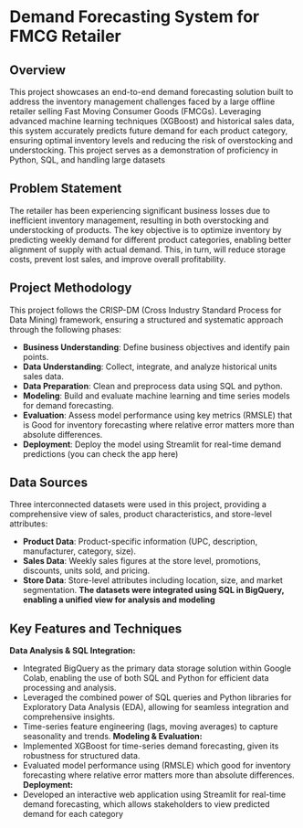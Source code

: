 # Demand Forecasting System for FMCG Retailer
## Overview
This project showcases an end-to-end demand forecasting solution built to address the inventory management challenges faced by a large offline retailer selling Fast Moving Consumer Goods (FMCGs). Leveraging advanced machine learning techniques (XGBoost) and historical sales data, this system accurately predicts future demand for each product category, ensuring optimal inventory levels and reducing the risk of overstocking and understocking. This project serves as a demonstration of proficiency in Python, SQL, and handling large datasets

## Problem Statement
The retailer has been experiencing significant business losses due to inefficient inventory management, resulting in both overstocking and understocking of products. The key objective is to optimize inventory by predicting weekly demand for different product categories, enabling better alignment of supply with actual demand. This, in turn, will reduce storage costs, prevent lost sales, and improve overall profitability.

## Project Methodology
This project follows the CRISP-DM (Cross Industry Standard Process for Data Mining) framework, ensuring a structured and systematic approach through the following phases:
* **Business Understanding**: Define business objectives and identify pain points.
* **Data Understanding**: Collect, integrate, and analyze historical units sales data.
* **Data Preparation**: Clean and preprocess data using SQL and python.
* **Modeling**: Build and evaluate machine learning and time series models for demand forecasting.
* **Evaluation**: Assess model performance using key metrics (RMSLE) that is Good for inventory forecasting where relative error matters more than absolute differences.
* **Deployment**: Deploy the model using Streamlit for real-time demand predictions (you can check the app here)

## Data Sources
Three interconnected datasets were used in this project, providing a comprehensive view of sales, product characteristics, and store-level attributes:

* **Product Data**: Product-specific information (UPC, description, manufacturer, category, size).
* **Sales Data**: Weekly sales figures at the store level, promotions, discounts, units sold, and pricing.
* **Store Data**: Store-level attributes including location, size, and market segmentation.
**The datasets were integrated using SQL in BigQuery, enabling a unified view for analysis and modeling**

## Key Features and Techniques
**Data Analysis & SQL Integration:**
* Integrated BigQuery as the primary data storage solution within Google Colab, enabling the use of both SQL and Python for efficient data processing and analysis.
* Leveraged the combined power of SQL queries and Python libraries for Exploratory Data Analysis (EDA), allowing for seamless integration and comprehensive insights.
* Time-series feature engineering (lags, moving averages) to capture seasonality and trends.
**Modeling & Evaluation:**
* Implemented XGBoost for time-series demand forecasting, given its robustness for structured data.
* Evaluated model performance using (RMSLE) which good for inventory forecasting where relative error matters more than absolute differences.
**Deployment:**
* Developed an interactive web application using Streamlit for real-time demand forecasting, which  allows stakeholders to view predicted demand for each category

